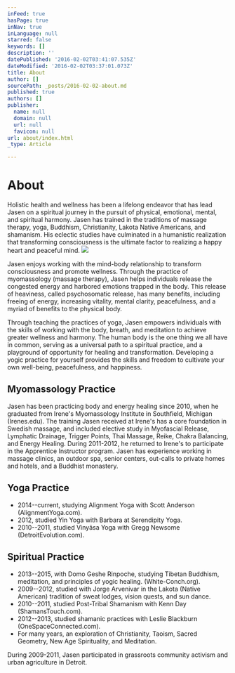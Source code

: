 ```yaml
---
inFeed: true
hasPage: true
inNav: true
inLanguage: null
starred: false
keywords: []
description: ''
datePublished: '2016-02-02T03:41:07.535Z'
dateModified: '2016-02-02T03:37:01.073Z'
title: About
author: []
sourcePath: _posts/2016-02-02-about.md
published: true
authors: []
publisher:
  name: null
  domain: null
  url: null
  favicon: null
url: about/index.html
_type: Article

---
```

# About

Holistic health and wellness has been a lifelong endeavor that has lead Jasen on a spiritual journey in the pursuit of physical, emotional, mental, and spiritual harmony. Jasen has trained in the traditions of massage therapy, yoga, Buddhism, Christianity, Lakota Native Americans, and shamanism. His eclectic studies have culminated in a humanistic realization that transforming consciousness is the ultimate factor to realizing a happy heart and peaceful mind.
![](https://the-grid-user-content.s3-us-west-2.amazonaws.com/96b8d6de-b7ce-4587-a0fd-7b67c26c0f46.jpg)

Jasen enjoys working with the mind-body relationship to transform consciousness and promote wellness. Through the practice of myomassology (massage therapy), Jasen helps individuals release the congested energy and harbored emotions trapped in the body. This release of heaviness, called psychosomatic release, has many benefits, including freeing of energy, increasing vitality, mental clarity, peacefulness, and a myriad of benefits to the physical body.

Through teaching the practices of yoga, Jasen empowers individuals with the skills of working with the body, breath, and meditation to achieve greater wellness and harmony. The human body is the one thing we all have in common, serving as a universal path to a spiritual practice, and a playground of opportunity for healing and transformation. Developing a yogic practice for yourself provides the skills and freedom to cultivate your own well-being, peacefulness, and happiness.

## Myomassology Practice

Jasen has been practicing body and energy healing since 2010, when he graduated from Irene's Myomassology Institute in Southfield, Michigan (Irenes.edu). The training Jasen received at Irene's has a core foundation in Swedish massage, and included elective study in Myofascial Release, Lymphatic Drainage, Trigger Points, Thai Massage, Reike, Chakra Balancing, and Energy Healing. During 2011-2012, he returned to Irene's to participate in the Apprentice Instructor program. Jasen has experience working in massage clinics, an outdoor spa, senior centers, out-calls to private homes and hotels, and a Buddhist monastery.

## Yoga Practice

* 2014--current, studying Alignment Yoga with Scott Anderson (AlignmentYoga.com). 
* 2012, studied Yin Yoga with Barbara at Serendipity Yoga.
* 2010--2011, studied Vinyāsa Yoga with Gregg Newsome (DetroitEvolution.com).

## Spiritual Practice

* 2013--2015, with Domo Geshe Rinpoche, studying Tibetan Buddhism, meditation, and principles of yogic healing. (White-Conch.org).
* 2009--2012, studied with Jorge Arvenivar in the Lakota (Native American) tradition of sweat lodges, vision quests, and sun dance.
* 2010--2011, studied Post-Tribal Shamanism with Kenn Day (ShamansTouch.com).
* 2012--2013, studied shamanic practices with Leslie Blackburn (OneSpaceConnected.com).
* For many years, an exploration of Christianity, Taoism, Sacred Geometry, New Age Spirituality, and Meditation.

During 2009-2011, Jasen participated in grassroots community activism and urban agriculture in Detroit.
